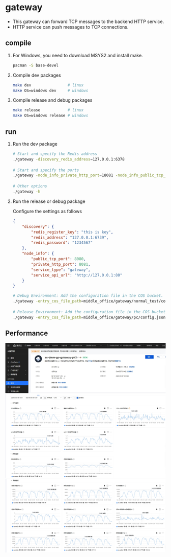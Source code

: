 # gateway
- This gateway can forward TCP messages to the backend HTTP service.
- HTTP service can push messages to TCP connections.
## compile
1. For Windows, you need to download MSYS2 and install make.
    ```bash
    pacman -S base-devel
    ```

2. Compile dev packages
    ```bash
    make dev                # linux
    make OS=windows dev     # windows
    ```

3. Compile release and debug packages
    ```bash
    make release            # linux
    make OS=windows release # windows
    ```



## run
1. Run the dev package
    ```bash
    # Start and specify the Redis address  
    ./gateway -discovery_redis_address=127.0.0.1:6378

    # Start and specify the ports  
    ./gateway -node_info_private_http_port=18081 -node_info_public_tcp_port=18001

    # Other options
    ./gateway -h
    ```
    
2. Run the release or debug package
    
    Configure the settings as follows
    ```json
    {
        "discovery": {
            "redis_register_key": "this is key",
            "redis_address": "127.0.0.1:6739",
            "redis_password": "1234567"
        },
        "node_info": {
            "public_tcp_port": 8080,
            "private_http_port": 8081,
            "service_type": "gateway",
            "service_api_url": "http://127.0.0.1:80"
        } 
    }
    ```
    ```bash
    # Debug Environment: Add the configuration file in the COS bucket.
    ./gateway -entry_cos_file_path=middle_office/gateway/normal_test/config.json        # 测试服

    # Release Environment: Add the configuration file in the COS bucket.
    ./gateway -entry_cos_file_path=middle_office/gateway/pc/config.json                 # pc qq
    ```


## Performance
![机器](./img/20250528-112705.jpg)
![机器](./img/20250528-112712.jpg)
![机器](./img/20250528-112914.jpg)